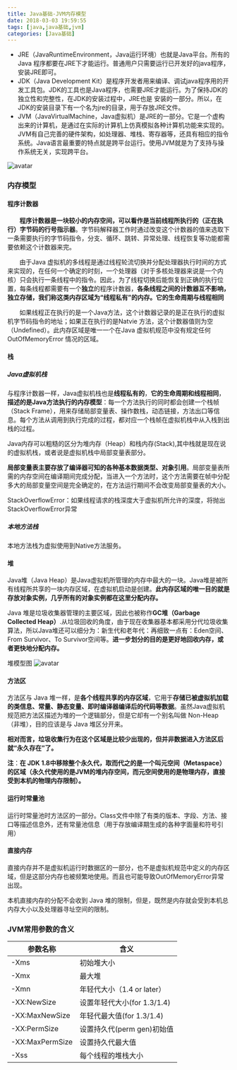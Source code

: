 ```yaml
---
title: Java基础-JVM内存模型
date: 2018-03-03 19:59:55
tags: [java,java基础,jvm]
categories: [Java基础]
---
```


* JRE（JavaRuntimeEnvironment，Java运行环境）也就是Java平台。所有的Java 程序都要在JRE下才能运行。普通用户只需要运行已开发好的java程序，安装JRE即可。
* JDK（Java Development Kit）是程序开发者用来编译、调试java程序用的开发工具包。JDK的工具也是Java程序，也需要JRE才能运行。为了保持JDK的独立性和完整性，在JDK的安装过程中，JRE也是 安装的一部分。所以，在JDK的安装目录下有一个名为jre的目录，用于存放JRE文件。
* JVM（JavaVirtualMachine，Java虚拟机）是JRE的一部分。它是一个虚构出来的计算机，是通过在实际的计算机上仿真模拟各种计算机功能来实现的。JVM有自己完善的硬件架构，如处理器、堆栈、寄存器等，还具有相应的指令系统。Java语言最重要的特点就是跨平台运行。使用JVM就是为了支持与操作系统无关，实现跨平台。


![avatar](http://wx2.sinaimg.cn/large/007h1WTYly1fysn56thu0j30sg0h9tdz.jpg)


### 内存模型

#### 程序计数器
&#160; &#160; &#160; &#160;**程序计数器是一块较小的内存空间，可以看作是当前线程所执行的（正在执行）字节码的行号指示器**。字节码解释器工作时通过改变这个计数器的值来选取下一条需要执行的字节码指令，分支、循环、跳转、异常处理、线程恢复等功能都需要依赖这个计数器来完。

&#160; &#160; &#160; &#160;由于Java 虚拟机的多线程是通过线程轮流切换并分配处理器执行时间的方式来实现的，在任何一个确定的时刻，一个处理器（对于多核处理器来说是一个内核）只会执行一条线程中的指令。因此，为了线程切换后能恢复到正确的执行位置，每条线程都需要有一个**独立**的程序计数器，**各条线程之间的计数器互不影响，独立存储，我们称这类内存区域为“线程私有”的内存。它的生命周期与线程相同**

&#160; &#160; &#160; &#160;如果线程正在执行的是一个Java方法，这个计数器记录的是正在执行的虚拟机字节码指令的地址；如果正在执行的是Natvie 方法，这个计数器值则为空（Undefined）。此内存区域是唯一一个在Java 虚拟机规范中没有规定任何OutOfMemoryError 情况的区域。

#### 栈
##### Java虚拟机栈
与程序计数器一样，Java虚拟机栈也是**线程私有的**，**它的生命周期和线程相同**，**描述的是Java方法执行的内存模型**：每一个方法执行的同时都会创建一个栈帧（Stack Frame），用来存储局部变量表、操作数栈，动态链接，方法出口等信息。每个方法从调用到执行完成的过程，都对应一个栈帧在虚拟机栈中从入栈到出栈的过程。

Java内存可以粗糙的区分为堆内存（Heap）和栈内存(Stack),其中栈就是现在说的虚拟机栈，或者说是虚拟机栈中局部变量表部分。

**局部变量表主要存放了编译器可知的各种基本数据类型、对象引用**。局部变量表所需的内存空间在编译期间完成分配，当进入一个方法时，这个方法需要在帧中分配多大的局部变量空间是完全确定的，在方法运行期间不会改变局部变量表的大小。

StackOverflowError：如果线程请求的栈深度大于虚拟机所允许的深度，将抛出StackOverflowError异常

##### 本地方法栈

本地方法栈为虚拟使用到Native方法服务。

#### 堆

Java堆（Java Heap）是Java虚拟机所管理的内存中最大的一块。Java堆是被所有线程所共享的一块内存区域，在虚拟机启动是创建。**此内存区域的唯一目的就是存放对象实例，几乎所有的对象实例都在这里分配内存。**

Java 堆是垃圾收集器管理的主要区域，因此也被称作**GC堆（Garbage Collected Heap）**.从垃圾回收的角度，由于现在收集器基本都采用分代垃圾收集算法，所以Java堆还可以细分为：新生代和老年代：再细致一点有：Eden空间、From Survivor、To Survivor空间等。**进一步划分的目的是更好地回收内存，或者更快地分配内存。**

堆模型图
![avatar](http://wx4.sinaimg.cn/large/007h1WTYly1fysn51qwu5j30s30azmyo.jpg)

#### 方法区

方法区与 Java 堆一样，是**各个线程共享的内存区域**，它用于**存储已被虚拟机加载的类信息、常量、静态变量、即时编译器编译后的代码等数据**。虽然Java虚拟机规范把方法区描述为堆的一个逻辑部分，但是它却有一个别名叫做 Non-Heap（非堆），目的应该是与 Java 堆区分开来。

**相对而言，垃圾收集行为在这个区域是比较少出现的，但并非数据进入方法区后就“永久存在”了。**

**注**：**在 JDK 1.8中移除整个永久代，取而代之的是一个叫元空间（Metaspace）的区域（永久代使用的是JVM的堆内存空间，而元空间使用的是物理内存，直接受到本机的物理内存限制）。**

#### 运行时常量池

运行时常量池时方法区的一部分。Class文件中除了有类的版本、字段、方法、接口等描述信息外，还有常量池信息（用于存放编译期生成的各种字面量和符号引用）

#### 直接内存

直接内存并不是虚拟机运行时数据区的一部分，也不是虚拟机规范中定义的内存区域，但是这部分内存也被频繁地使用。而且也可能导致OutOfMemoryError异常出现。

本机直接内存的分配不会收到 Java 堆的限制，但是，既然是内存就会受到本机总内存大小以及处理器寻址空间的限制。



### JVM常用参数的含义

| 参数名称        | 含义                        |
| --------------- | --------------------------- |
| -Xms            | 初始堆大小                  |
| -Xmx            | 最大堆                      |
| -Xmn            | 年轻代大小（1.4 or later）  |
| -XX:NewSize     | 设置年轻代大小(for 1.3/1.4) |
| -XX:MaxNewSize  | 年轻代最大值(for 1.3/1.4)   |
| -XX:PermSize    | 设置持久代(perm gen)初始值  |
| -XX:MaxPermSize | 设置持久代最大值            |
| -Xss            | 每个线程的堆栈大小          |



